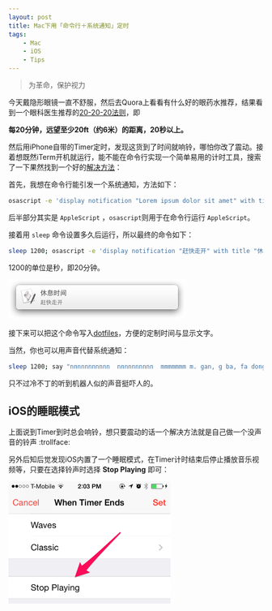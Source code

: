 ```yaml
---
layout: post
title: Mac下用「命令行＋系统通知」定时
tags: 
    - Mac
    - iOS
    - Tips
---
```

>为革命，保护视力

今天戴隐形眼镜一直不舒服，然后去Quora上看看有什么好的眼药水推荐，结果看到一个眼科医生推荐的[20-20-20法则](http://qr.ae/n63zB )，即

**每20分钟，远望至少20ft（约6米）的距离，20秒以上。**

然后用iPhone自带的Timer定时，发现这货到了时间就响铃，哪怕你改了震动。接着想既然iTerm开机就运行，能不能在命令行实现一个简单易用的计时工具，搜索了一下果然找到一个好的[解决方法](http://apple.stackexchange.com/a/115373/51944)：

首先，我想在命令行能引发一个系统通知，方法如下：

``` sh
osascript -e 'display notification "Lorem ipsum dolor sit amet" with title "Title"'
```
后半部分其实是 `AppleScript` ，`osascript`则用于在命令行运行 `AppleScript`。

接着用 `sleep` 命令设置多久后运行，所以最终的命令如下：

```sh
sleep 1200; osascript -e 'display notification "赶快走开" with title "休息时间"'
```
1200的单位是秒，即20分钟。

<img src="/images/timeline-timer.png" width="350">

接下来可以把这个命令写入[dotfiles](https://github.com/pala/dotfiles/blob/master/bin/zz)，方便的定制时间与显示文字。

当然，你也可以用声音代替系统通知：

```sh
sleep 1200; say "nnnnnnnnnnn  nnnnnnnnnn  mmmmmmm m. gan, g ba, fa dong bu chi lai"
```

只不过冷不丁的听到机器人似的声音挺吓人的。

## iOS的睡眠模式
上面说到Timer到时总会响铃，想只要震动的话一个解决方法就是自己做一个没声音的铃声 :trollface:

另外后知后觉发现iOS内置了一个睡眠模式，在Timer计时结束后停止播放音乐视频等，只要在选择铃声时选择 **Stop Playing** 即可：

<img src="/images/iOSStopPlaying.png" width="320">

